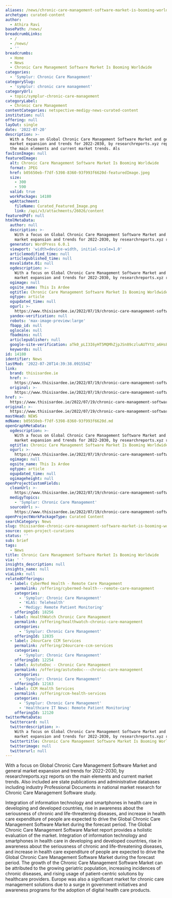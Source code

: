 ```yaml
---
aliases: /news/chronic-care-management-software-market-is-booming-worldwide
archetype: curated-content
author:
  - Athira Ravi
basePath: /news/
breadcrumbLinks:
  - /
  - /news/
  - ''
breadcrumbs:
  - Home
  - News
  - Chronic Care Management Software Market Is Booming Worldwide
categories:
  - 'Symplur: Chronic Care Management'
categorySlug:
  - 'symplur: chronic care management'
categoryUrl:
  - topic/symplur-chronic-care-management
categoryLabel:
  - Chronic Care Management
contentCategories: netspective-medigy-news-curated-content
institution: null
offering: null
layOut: single
date: '2022-07-20'
description: >-
  With a focus on Global Chronic Care Management Software Market and general
  market expansion and trends for 2022-2030, by researchreports.xyz reports on
  the main elements and current market trends. Als
favIconImage: null
featuredImage:
  alt: Chronic Care Management Software Market Is Booming Worldwide
  format: JPEG
  href: b05650eb-f7df-5398-8360-93f993f6620d-featuredImage.jpeg
  size:
    - 300
    - 590
  valid: true
  workPackage: 14180
  wpAttachment:
    fileName: Curated_Featured_Image.png
    link: /api/v3/attachments/26026/content
featuredPdf: null
htmlMetaData:
  author: null
  description: >-
    With a focus on Global Chronic Care Management Software Market and general
    market expansion and trends for 2022-2030, by researchreports.xyz reports o
  generator: WordPress 6.0.1
  viewport: 'width=device-width, initial-scale=1.0'
  articlemodified_time: null
  articlepublished_time: null
  msvalidate.01: null
  ogdescription: >-
    With a focus on Global Chronic Care Management Software Market and general
    market expansion and trends for 2022-2030, by researchreports.xyz reports o
  ogimage: null
  ogsite_name: This Is Ardee
  ogtitle: Chronic Care Management Software Market Is Booming Worldwide - This Is Ardee
  ogtype: article
  ogupdated_time: null
  ogurl: >-
    https://www.thisisardee.ie/2022/07/19/chronic-care-management-software-market-is-booming-worldwide/
  yandex-verification: null
  robots: 'max-image-preview:large'
  fbapp_id: null
  oglocale: null
  fbadmins: null
  articlepublisher: null
  google-site-verification: aTk0_pLI3I6yHT5MQMhZjpJSn89czluAUTYtU_a6HsE
  keywords: null
id: 14180
identifier: News
lastMod: '2022-07-20T14:39:38.091554Z'
link:
  brand: thisisardee.ie
  href: >-
    https://www.thisisardee.ie/2022/07/19/chronic-care-management-software-market-is-booming-worldwide/
  original: >-
    https://www.thisisardee.ie/2022/07/19/chronic-care-management-software-market-is-booming-worldwide/
href: >-
  https://www.thisisardee.ie/2022/07/19/chronic-care-management-software-market-is-booming-worldwide/
original: >-
  https://www.thisisardee.ie/2022/07/19/chronic-care-management-software-market-is-booming-worldwide/
mastHead: NEWS
mdName: b05650eb-f7df-5398-8360-93f993f6620d.md
openGraphMetaData:
  ogdescription: >-
    With a focus on Global Chronic Care Management Software Market and general
    market expansion and trends for 2022-2030, by researchreports.xyz reports o
  ogtitle: Chronic Care Management Software Market Is Booming Worldwide - This Is Ardee
  ogurl: >-
    https://www.thisisardee.ie/2022/07/19/chronic-care-management-software-market-is-booming-worldwide/
  ogimage: null
  ogsite_name: This Is Ardee
  ogtype: article
  ogupdated_time: null
  ogimageheight: null
openProjectCustomFields:
  cleanUrl: >-
    https://www.thisisardee.ie/2022/07/19/chronic-care-management-software-market-is-booming-worldwide/
  medigyTopics:
    - 'Symplur: Chronic Care Management'
  sourceUrl: >-
    https://www.thisisardee.ie/2022/07/19/chronic-care-management-software-market-is-booming-worldwide/
openProjectWorkPackageType: Curated Content
searchCategory: News
slug: thisisardee-chronic-care-management-software-market-is-booming-worldwide
source: open-project-curations
status: ''
sub: brief
tags:
  - News
title: Chronic Care Management Software Market Is Booming Worldwide
via: ' '
insights_description: null
insights_name: null
viaLink: null
relatedOfferings:
  - label: CyberMed Health - Remote Care Management
    permalink: /offering/cybermed-health---remote-care-management
    categories:
      - 'Symplur: Chronic Care Management'
      - 'KLAS: Telehealth'
      - 'Medigy: Remote Patient Monitoring'
    offeringId: 18256
  - label: HealthWatch Chronic Care Management
    permalink: /offering/healthwatch-chronic-care-management
    categories:
      - 'Symplur: Chronic Care Management'
    offeringId: 12835
  - label: 24ourCare CCM Services
    permalink: /offering/24ourcare-ccm-services
    categories:
      - 'Symplur: Chronic Care Management'
    offeringId: 12254
  - label: AstuteDoc - Chronic Care Management
    permalink: /offering/astutedoc---chronic-care-management
    categories:
      - 'Symplur: Chronic Care Management'
    offeringId: 12163
  - label: CCM Health Services
    permalink: /offering/ccm-health-services
    categories:
      - 'Symplur: Chronic Care Management'
      - 'Healthcare IT News: Remote Patient Monitoring'
    offeringId: 12120
twitterMetaData:
  twittercard: null
  twitterdescription: >-
    With a focus on Global Chronic Care Management Software Market and general
    market expansion and trends for 2022-2030, by researchreports.xyz reports o
  twittertitle: Chronic Care Management Software Market Is Booming Worldwide - This Is Ardee
  twitterimage: null
  twitterurl: null
---
```

<p>With a focus on Global Chronic Care Management Software Market and general market expansion and trends for 2022-2030, by researchreports.xyz reports on the main elements and current market trends. Also included are state publications and administrative databases including industry Professional Documents in national market research for Chronic Care Management Software study.</p><p>Integration of information technology and smartphones in health care in developing and developed countries, rise in awareness about the seriousness of chronic and life-threatening diseases, and increase in health care expenditure of people are expected to drive the Global Chronic Care Management Software Market during the forecast period.
The Global Chronic Care Management Software Market report provides a holistic evaluation of the market.
Integration of information technology and smartphones in health care in developing and developed countries, rise in awareness about the seriousness of chronic and life-threatening diseases, and increase in health care expenditure of people are expected to drive the Global Chronic Care Management Software Market during the forecast period.
The growth of the Chronic Care Management Software Market can be attributed to the growing geriatric population, increasing incidences of chronic diseases, and rising usage of patient-centric solutions by healthcare providers.
Europe was also a significant market for chronic care management solutions due to a surge in government initiatives and awareness programs for the adoption of digital health care products.</p>
